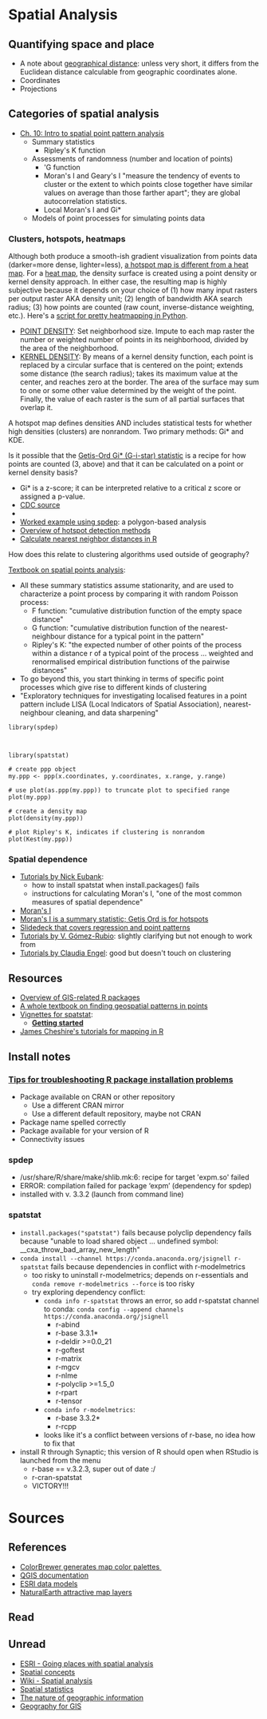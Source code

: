 # Spatial Analysis

## Quantifying space and place

- A note about [geographical distance](https://gis.stackexchange.com/questions/17638/how-to-cluster-spatial-data-in-r): unless very short, it differs from the Euclidean distance calculable from geographic coordinates alone.
- Coordinates
- Projections

## Categories of spatial analysis

- [Ch. 10: Intro to spatial point pattern analysis](http://www.columbia.edu/~cjd11/charles_dimaggio/DIRE/resources/spatialEpiBook.pdf)
    - Summary statistics
        - Ripley's K function
    - Assessments of randomness (number and location of points)
        - 'G function
        - Moran's I and Geary's I "measure the tendency of events to cluster or the extent to which points close together have similar values on average than those farther apart"; they are global autocorrelation statistics.
        - Local Moran's I and Gi*
    - Models of point processes for simulating points data

### Clusters, hotspots, heatmaps

Although both produce a smooth-ish gradient visualization from points data (darker=more dense, lighter=less), [a hotspot map is different from a heat map](https://www.gislounge.com/difference-heat-map-hot-spot-map/). For a [heat map](https://www.gislounge.com/heat-maps-in-gis/), the density surface is created using a point density or kernel density approach. In either case, the resulting map is highly subjective because it depends on your choice of (1) how many input rasters per output raster AKA density unit; (2) length of bandwidth AKA search radius; (3) how points are counted (raw count, inverse-distance weighting, etc.). Here's a [script for pretty heatmapping in Python](http://www.sethoscope.net/heatmap/).

- [POINT DENSITY](http://help.arcgis.com/en/arcgisdesktop/10.0/help/index.html#/How_Point_Density_works/009z00000013000000/): Set neighborhood size. Impute to each map raster the number or weighted number of points in its neighborhood, divided by the area of the neighborhood.
- [KERNEL DENSITY](http://help.arcgis.com/en/arcgisdesktop/10.0/help/index.html#/How_Kernel_Density_works/009z00000011000000/): By means of a kernel density function, each point is replaced by a circular surface that is centered on the point; extends some distance (the search radius); takes its maximum value at the center, and reaches zero at the border. The area of the surface may sum to one or some other value determined by the weight of the point. Finally, the value of each raster is the sum of all partial surfaces that overlap it. 

A hotspot map defines densities AND includes statistical tests for whether high densities (clusters) are nonrandom. Two primary methods: Gi* and KDE. 

Is it possible that the [Getis-Ord Gi* (G-i-star) statistic](http://desktop.arcgis.com/en/arcmap/10.3/tools/spatial-statistics-toolbox/h-how-hot-spot-analysis-getis-ord-gi-spatial-stati.htm) is a recipe for how points are counted (3, above) and that it can be calculated on a point or kernel density basis?

- Gi* is a z-score; it can be interpreted relative to a critical z score or assigned a p-value. 
- [CDC source](https://www.cdc.gov/dhdsp/maps/GISX/training/module3/files/3_hotspot_analysis_module.PDF)
- [](https://ceprofs.civil.tamu.edu/dlord/Papers/Kuo_et_al._GIS_Guidelines.pdf)
- [Worked example using spdep](http://www.bias-project.org.uk/ASDARcourse/unit6_slides.pdf): a polygon-based analysis
- [Overview of hotspot detection methods](https://www.mailman.columbia.edu/research/population-health-methods/hot-spot-detection)
- [Calculate nearest neighbor distances in R](http://mapas.mma.gov.br/i3geo/pacotes/rlib/win/spatstat/html/nndist.html)


How does this relate to clustering algorithms used outside of geography?

[Textbook on spatial points analysis](https://research.csiro.au/software/wp-content/uploads/sites/6/2015/02/Rspatialcourse_CMIS_PDF-Standard.pdf):

- All these summary statistics assume stationarity, and are used to characterize a point process by comparing it with random Poisson process:
    - F function: "cumulative distribution function of the empty space distance"
    - G function: "cumulative distribution function of the nearest-neighbour distance for a typical point in the pattern" 
    - Ripley's K: "the expected number of other points of the process within a distance r of a typical point of the process ... weighted and renormalised empirical distribution functions of the pairwise distances"
- To go beyond this, you start thinking in terms of specific point processes which give rise to different kinds of clustering
- "Exploratory techniques for investigating localised features in a point pattern include LISA (Local Indicators of Spatial Association), nearest-neighbour cleaning, and data      sharpening"


```{r}
library(spdep)



library(spatstat)

# create ppp object
my.ppp <- ppp(x.coordinates, y.coordinates, x.range, y.range)

# use plot(as.ppp(my.ppp)) to truncate plot to specified range
plot(my.ppp) 

# create a density map
plot(density(my.ppp))

# plot Ripley's K, indicates if clustering is nonrandom
plot(Kest(my.ppp))

```

### Spatial dependence

- [Tutorials by Nick Eubank](http://www.nickeubank.com/gis-in-r/): 
    - how to install spatstat when install.packages() fails
    - instructions for calculating Moran's I, "one of the most common measures of spatial dependence"
- [Moran's I](http://stats.idre.ucla.edu/r/faq/how-can-i-calculate-morans-i-in-r/)
- [Moran's I is a summary statistic; Getis Ord is for hotspots](http://pro.arcgis.com/en/pro-app/tool-reference/spatial-statistics/h-how-spatial-autocorrelation-moran-s-i-spatial-st.htm)
- [Slidedeck that covers regression and point patterns](http://scc.stat.ucla.edu/page_attachments/0000/0094/spatial_R_1_09S.pdf)
- [Tutorials by V. Gómez-Rubio](http://www.uclm.es/profesorado/vgomez/useR2014/): slightly clarifying but not enough to work from
- [Tutorials by Claudia Engel](http://www.rpubs.com/cengel248): good but doesn't touch on clustering



## Resources

- [Overview of GIS-related R packages](https://cran.r-project.org/web/views/Spatial.html)
- [A whole textbook on finding geospatial patterns in points](https://research.csiro.au/software/wp-content/uploads/sites/6/2015/02/Rspatialcourse_CMIS_PDF-Standard.pdf)
- [Vignettes for spatstat](https://cran.r-project.org/web/packages/spatstat/):
    - __[Getting started](https://cran.r-project.org/web/packages/spatstat/vignettes/getstart.pdf)__
- [James Cheshire's tutorials for mapping in R](http://spatial.ly/r/)



## Install notes

### [Tips for troubleshooting R package installation problems](https://support.rstudio.com/hc/en-us/articles/200554786-Problem-Installing-Packages)

- Package available on CRAN or other repository
    - Use a different CRAN mirror
    - Use a different default repository, maybe not CRAN
- Package name spelled correctly
- Package available for your version of R
- Connectivity issues

### spdep

- /usr/share/R/share/make/shlib.mk:6: recipe for target 'expm.so' failed
- ERROR: compilation failed for package ‘expm’ (dependency for spdep)
- installed with v. 3.3.2 (launch from command line)

### spatstat

- ```install.packages("spatstat")``` fails because polyclip dependency fails because "unable to load shared object ... undefined symbol: __cxa_throw_bad_array_new_length"
- ```conda install --channel https://conda.anaconda.org/jsignell r-spatstat``` fails because dependencies in conflict with r-modelmetrics
    - too risky to uninstall r-modelmetrics; depends on r-essentials and ```conda remove r-modelmetrics --force``` is too risky
    - try exploring dependency conflict:
        - ```conda info r-spatstat``` throws an error, so add r-spatstat channel to conda: ```conda config --append channels https://conda.anaconda.org/jsignell```
            - r-abind
            - r-base 3.3.1*
            - r-deldir >=0.0_21
            - r-goftest
            - r-matrix
            - r-mgcv
            - r-nlme
            - r-polyclip >=1.5_0
            - r-rpart
            - r-tensor
        - ```conda info r-modelmetrics```:
            - r-base 3.3.2*
            - r-rcpp
        - looks like it's a conflict between versions of r-base, no idea how to fix that
- install R through Synaptic; this version of R should open when RStudio is launched from the menu
    - r-base == v.3.2.3, super out of date :/
    - r-cran-spatstat
    - VICTORY!!!

    
# Sources

## References

- [ColorBrewer generates map color palettes&nbsp;](http://colorbrewer2.org/#type=sequential&amp;scheme=BuGn&amp;n=3)
- [QGIS documentation](http://linfiniti.com/dla/)
- [ESRI data models](http://support.esri.com/technical-article/000011644)
- [NaturalEarth attractive map layers](http://www.naturalearthdata.com/)

## Read

## Unread

- [ESRI - Going places with spatial analysis](http://www.esri.com/mooc/going-places)
- [Spatial concepts](http://teachspatial.org/spatial-concepts/)
- [Wiki - Spatial analysis](https://en.wikipedia.org/wiki/Spatial_analysis)
- [Spatial statistics](http://giscollective.org/tutorials/gis-techniques/spatial-statistics/)
- [The nature of geographic information](https://www.e-education.psu.edu/natureofgeoinfo/)
- [Geography for GIS](http://www.ncgia.ucsb.edu/cctp/units/geog_for_GIS/GC_index.html)

